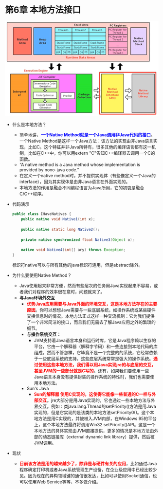 # 第6章 本地方法接口

<img src="images/116.png" alt="img" style="zoom:67%;" />

* 什么是本地方法？

  * 简单地讲，<font color=blue>**一个Native Method就是一个Java调用非Java代码的接口**</font>。一个Native Method是这样一个Java方法：该方法的实现由非Java语言实现，比如C。这个特征并非Java所特有，很多其他的编译语言都有这一机制，比如在C++中，你可以用extern "C"告知C++编译器去调用一个C的函数。
  * “A native method is a Java method whose implementation is provided by nono-java code.”
  * 在定义一个native method时，并不提供实现体（有些像定义一个Java的interface），因为其实现体是由非Java语言在外面实现的。
  * 本地方法的作用是融合不同编程语言为Java所用，它的初衷是融合C/C++程序。

* 代码演示

  ```java
  public class IHaveNatives {
      public native void Native1(int x);
  
      public native static long Native2();
  
      private native synchronized float Native3(Object o);
  
      native void Native4(int[] ary) throws Exception;
  }
  ```

  标识符native可以与所有其他的java标识符连用，但是abstract除外。

* 为什么要使用Native Method？
  * Java使用起来非常方便，然而有些层次的任务用Java实现起来不容易，或者我们对程序的效率很在意时，问题就来了。
  * **与Java环境外交互**
    * <font color=red>**优势Java应用需要与Java外面的环境交互，这是本地方法存在的主要原因**</font>。你可以想想Java需要与一些底层系统，如操作系统或某些硬件交换信息时的情况。本地方法正式这样一种交流机制：它为我们提供了一个非常简洁的接口，而且我们无需去了解Java应用之外的繁琐的细节。
    * **与操作系统交互：**
      * JVM支持着Java语言本身和运行时库，它是Java程序赖以生存的平台，它由一个解释器（解释字节码）和一些连接到本地代码的库组成。然而不管怎样，它毕竟不是一个完整的的系统，它经常依赖于一些底层系统的支持。这些底层系统常常是强大的操作系统。<font color=red>**通过使用这些本地方法，我们得以用Java实现jre的与底层的交互，甚至JVM的一些部分就是C写的**</font>。还有，如果我们要使用一些Java语言本身没有提供封装的操作系统的特性时，我们也需要使用本地方法。
    * Sun's Java
      * <font color=red>**Sun的解释器 使用C实现的，这使得它能像一些普通的C一样与外部交互**</font>。jre大部分是用Java实现的，它也通过一些本地方法与外界交互。例如：类java.lang.Thread的setPriority()方法是用Java实现的，但是它实现的是该类的本地方法setPriority0()。这个本地方法是用C实现的，并被植入JVM内部，在Windows 95的平台上，这个本地方法最终将调用Win32 setPriority()API。这是一个本地方法的具体实现由JVM直接提供，更多的情况是本地方法由外部的动态链接库（external dynamic link library）提供，然后被JVM调用。

* 现状
  
  * <font color=red>**目前该方法是用的越来越少了，除非是与硬件有关的应用**</font>，比如通过Java程序确定打印机或者Java系统管理生产设备，在企业级应用中已经比较少见。因为现在的异构领域键的通信很发达，比如可以使用Socket通信，也可以使用Web Service等等，不多做介绍。